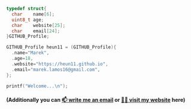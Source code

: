 
```c
typedef struct{
  char    name[6];
  uint8_t age;
  char    website[25];
  char    email[24];
}GITHUB_Profile;

GITHUB_Profile heun11 = (GITHUB_Profile){
  .name="Marek",
  .age=18,
  .website="https://heun11.github.io",
  .email="marek.lamos16@gmail.com",
};

printf("Welcome...\n");

```

<h4>
(Additionally you can <a href="mailto:marek.lamos16@gmail.com">📫 write me an email</a> or 
<a href="https://heun11.github.io">👨‍💻 visit my website</a> here)
</h4>

<!-- <div align=center>
  <img width=250 src="https://github-readme-stats.vercel.app/api/top-langs/?username=Heun11&layout=compact&theme=gruvbox" alt="Language usage"/>&nbsp;
  <img width=330 src="https://github-readme-stats.vercel.app/api?username=Heun11&show_icons=true&hide=&theme=gruvbox" alt="Stats"/>
    <img width=400 align="center" src="https://streak-stats.demolab.com/?user=Heun11&count_private=true&theme=gruvbox&border_radius=10" alt="streak" />
</div> -->
